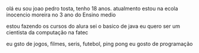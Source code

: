 olá eu sou joao pedro tosta, tenho 18 anos.
atualmento estou na ecola inocencio moreira no 3 ano do Ensino medio

estou fazendo os cursos do alura
sei o basico de java
eu quero ser um cientista da computação na fatec

eu gsto de jogos, filmes, seris, futebol, ping pong
eu gosto de programação

